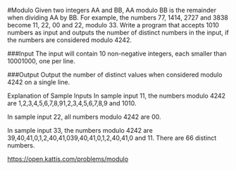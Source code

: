 #Modulo
Given two integers AA and BB, AA modulo BB is the remainder when dividing AA by BB. For example, the numbers 77, 1414, 2727 and 3838 become 11, 22, 00 and 22, modulo 33. Write a program that accepts 1010 numbers as input and outputs the number of distinct numbers in the input, if the numbers are considered modulo 4242.

###Input
The input will contain 10 non-negative integers, each smaller than 10001000, one per line.

###Output
Output the number of distinct values when considered modulo 4242 on a single line.

Explanation of Sample Inputs
In sample input 11, the numbers modulo 4242 are 1,2,3,4,5,6,7,8,91,2,3,4,5,6,7,8,9 and 1010.

In sample input 22, all numbers modulo 4242 are 00.

In sample input 33, the numbers modulo 4242 are 39,40,41,0,1,2,40,41,039,40,41,0,1,2,40,41,0 and 11. There are 66 distinct numbers.

https://open.kattis.com/problems/modulo